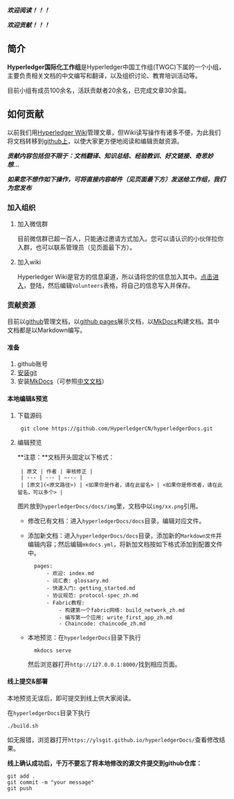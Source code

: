 ***欢迎阅读！！！***


***欢迎贡献！！！***

## 简介

**Hyperledger国际化工作组**是Hyperledger中国工作组(TWGC)下属的一个小组，主要负责相关文档的中文编写和翻译，以及组织讨论、教育培训活动等。

目前小组有成员100余名，活跃贡献者20余名，已完成文章30余篇。

## 如何贡献

以前我们用[Hyperledger Wiki](https://wiki.hyperledger.org/groups/twgc/team_ie)管理文章，但Wiki读写操作有诸多不便，为此我们将文档转移到[github上](https://github.com/ylsGit/hyperledgerDocs)，以使大家更方便地阅读和编辑贡献资源。

***贡献内容包括但不限于：文档翻译、知识总结、经验教训、好文链接、奇思妙想...***

***如果您不想作如下操作，可将直接内容邮件（见页面最下方）发送给工作组，我们为您发布***

### 加入组织

1. 加入微信群

    目前微信群已超一百人，只能通过邀请方式加入。您可以请认识的小伙伴拉你入群，也可以联系管理员（见页面最下方）。

2. 加入wiki

    Hyperledger Wiki是官方的信息渠道，所以请将您的信息加入其中。[点击进入](https://wiki.hyperledger.org/groups/twgc/team_ie)，登陆，然后编辑`Volunteers`表格，将自己的信息写入并保存。

### 贡献资源

目前以[github](https://github.com)管理文档，以[github pages](https://pages.github.com/)展示文档，以[MkDocs](http://www.mkdocs.org/)构建文档。其中文档都是以Markdown编写。

#### 准备

1. github账号
2. [安装git](https://git-scm.com/book/zh/v1/%E8%B5%B7%E6%AD%A5-%E5%AE%89%E8%A3%85-Git)
3. 安装[MkDocs](http://www.mkdocs.org/)（可参照[中文文档](http://markdown-docs-zh.readthedocs.io/zh_CN/latest/)）

#### 本地编辑&预览

1. 下载源码

        git clone https://github.com/HyperledgerCN/hyperledgerDocs.git

2. 编辑预览

    **注意：**文档开头固定以下格式：


        | 原文 | 作者 | 审核修正 |
        | --- | --- | —--- |
        | [原文](<原文路径>) | <如果你是作者，请在此留名> | <如果你是修改者，请在此留名，可以多个> |
    
    图片放到`hyperledgerDocs/docs/img`里，文档中以`img/xx.png`引用。

    * 修改已有文档：进入`hyperledgerDocs/docs`目录，编辑对应文件。

    * 添加新文档：进入`hyperledgerDocs/docs`目录，添加新的`Markdown文件`并编辑内容；然后编辑`mkdocs.yml`，将新加文档按如下格式添加到配置文件中。

            pages:
                - 欢迎: index.md
                - 词汇表: glossary.md
                - 快速入门: getting_started.md
                - 协议规范: protocol-spec_zh.md
                - Fabric教程:
                    - 构建第一个fabric网络: build_network_zh.md
                    - 编写第一个应用: write_first_app_zh.md
                    - Chaincode: chaincode_zh.md
    
    * 本地预览：在`hyperledgerDocs`目录下执行
    
            mkdocs serve
        
        然后浏览器打开`http://127.0.0.1:8000/`找到相应页面。

#### 线上提交&部署

本地预览无误后，即可提交到线上供大家阅读。

在`hyperledgerDocs`目录下执行
    
    ./build.sh

如无报错，浏览器打开`https://ylsgit.github.io/hyperledgerDocs/`查看修改结果。

**线上确认成功后，千万不要忘了将本地修改的源文件提交到github仓库：**

    git add .
    git commit -m "your message"
    git push